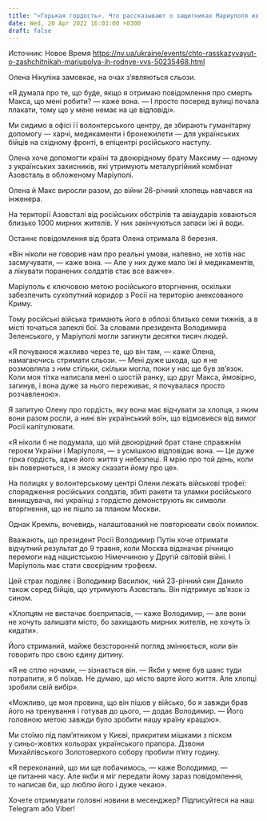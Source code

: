 ```yaml
---
title: "«Горькая гордость». Что рассказывают о защитниках Мариуполя их родные"
date: Wed, 20 Apr 2022 16:03:00 +0300
draft: false
---
```

Источник: Новое Время https://nv.ua/ukraine/events/chto-rasskazyvayut-o-zashchitnikah-mariupolya-ih-rodnye-vvs-50235468.html


Олена Нікуліна замовкає, на очах з’являються сльози.

«Я думала про те, що буде, якщо я отримаю повідомлення про смерть Макса, що мені робити? — каже вона. — І просто посеред вулиці почала плакати, тому що у мене немає на це відповіді».

Ми сидимо в офісі її волонтерського центру, де збирають гуманітарну допомогу — харчі, медикаменти і бронежилети — для українських бійців на східному фронті, в епіцентрі російського наступу.

Олена хоче допомогти країні та двоюрідному брату Максиму — одному з українських захисників, які утримують металургійний комбінат Азовсталь в обложеному Маріуполі.

Олена й Макс виросли разом, до війни 26-річний хлопець навчався на інженера.

На території Азовсталі від російських обстрілів та авіаударів ховаються близько 1000 мирних жителів. У них закінчуються запаси їжі й води.

Останнє повідомлення від брата Олена отримала 8 березня.

«Він ніколи не говорив нам про реальні умови, напевно, не хотів нас засмучувати, — каже вона. — Але у них дуже мало їжі й медикаментів, а лікувати поранених солдатів стає все важче».

Маріуполь є ключовою метою російського вторгнення, оскільки забезпечить сухопутний коридор з Росії на територію анексованого Криму.

Тому російські війська тримають його в облозі близько семи тижнів, а в місті точаться запеклі бої. За словами президента Володимира Зеленського, у Маріуполі могли загинути десятки тисяч людей.

«Я почуваюся жахливо через те, що він там, — каже Олена, намагаючись стримати сльози. — Мені дуже шкода, що я не розмовляла з ним стільки, скільки могла, поки у нас ще був зв’язок. Коли моя тітка написала мені о шостій ранку, що друг Макса, ймовірно, загинув, і вона дуже за нього переживає, я почувалася просто розчавленою».

Я запитую Олену про гордість, яку вона має відчувати за хлопця, з яким вони разом росли, а нині він український воїн, що відмовився від вимог Росії капітулювати.

«Я ніколи б не подумала, що мій двоюрідний брат стане справжнім героєм України і Маріуполя, — з усмішкою відповідає вона. — Це дуже гірка гордість, адже його життя у небезпеці. Я мрію про той день, коли він повернеться, і я зможу сказати йому про це».

На полицях у волонтерському центрі Олени лежать військові трофеї: спорядження російських солдатів, збиті ракети та уламки російського винищувача, які українці з гордістю демонструють як символи вторгнення, що не пішло за планом Москви.

Однак Кремль, вочевидь, налаштований не повторювати своїх помилок.

Вважають, що президент Росії Володимир Путін хоче отримати відчутний результат до 9 травня, коли Москва відзначає річницю перемоги над нацистською Німеччиною у Другій світовій війні. І Маріуполь має стати своєрідним трофеєм.

Цей страх поділяє і Володимир Василюк, чий 23-річний син Данило також серед бійців, що утримують Азовсталь. Він підтримує зв’язок із сином.

«Хлопцям не вистачає боєприпасів, — каже Володимир, — але вони не хочуть залишати місто, бо захищають мирних жителів, не хочуть їх кидати».

Його стриманий, майже безсторонній погляд змінюється, коли він говорить про свою єдину дитину.

«Я не сплю ночами, — зізнається він. — Якби у мене був шанс туди потрапити, я б поїхав. Не думаю, що місто варте його життя. Але хлопці зробили свій вибір».

«Можливо, це моя провина, що він пішов у військо, бо я завжди брав його на тренування і готував до цього, — додає Володимир. — Його головною метою завжди було зробити нашу країну кращою».

Ми стоїмо під пам’ятником у Києві, прикритим мішками з піском у синьо-жовтих кольорах українського прапора. Дзвони Михайлівського Золотоверхого собору пробили п’яту годину.

«Я переконаний, що ми ще побачимось, — каже Володимир, — це питання часу. Але якби я міг передати йому зараз повідомлення, то написав би, що люблю його і дуже чекаю».

Хочете отримувати головні новини в месенджер? Підписуйтеся на наш Telegram або Viber!
